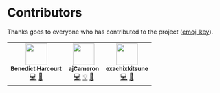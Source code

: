 <!--
SPDX-FileCopyrightText: 2021 - 2023 Mewbot Developers <mewbot@quicksilver.london>

SPDX-License-Identifier: CC-BY-4.0
-->

# Contributors

Thanks goes to everyone who has contributed to the project
([emoji key](https://allcontributors.org/docs/en/emoji-key)).

<!-- ALL-CONTRIBUTORS-LIST:START - Do not remove or modify this section -->
<!-- prettier-ignore-start -->
<!-- markdownlint-disable -->
<table>
  <tr>
    <td align="center"><a href="https://harcourtprogramming.co.uk"><img src="https://avatars.githubusercontent.com/u/653482?v=4?s=50" width="50px;" alt=""/><br /><sub><b>Benedict Harcourt</b></sub></a><br /><a href="https://github.com/mewler/mewbot/commits?author=javajawa" title="Code">💻</a> <a href="#ideas-javajawa" title="Ideas, Planning, & Feedback">🤔</a></td>
    <td align="center"><a href="https://github.com/ajCameron"><img src="https://avatars.githubusercontent.com/u/8434302?v=4?s=50" width="50px;" alt=""/><br /><sub><b>ajCameron</b></sub></a><br /><a href="https://github.com/mewler/mewbot/commits?author=ajCameron" title="Code">💻</a> <a href="#example-ajCameron" title="Examples">💡</a> <a href="#ideas-ajCameron" title="Ideas, Planning, & Feedback">🤔</a></td>
    <td align="center"><a href="https://github.com/exachixkitsune"><img src="https://avatars.githubusercontent.com/u/57768459?v=4?s=50" width="50px;" alt=""/><br /><sub><b>exachixkitsune</b></sub></a><br /><a href="https://github.com/mewler/mewbot/commits?author=exachixkitsune" title="Code">💻</a> <a href="#ideas-exachixkitsune" title="Ideas, Planning, & Feedback">🤔</a></td>
  </tr>
</table>

<!-- markdownlint-restore -->
<!-- prettier-ignore-end -->

<!-- ALL-CONTRIBUTORS-LIST:END -->

